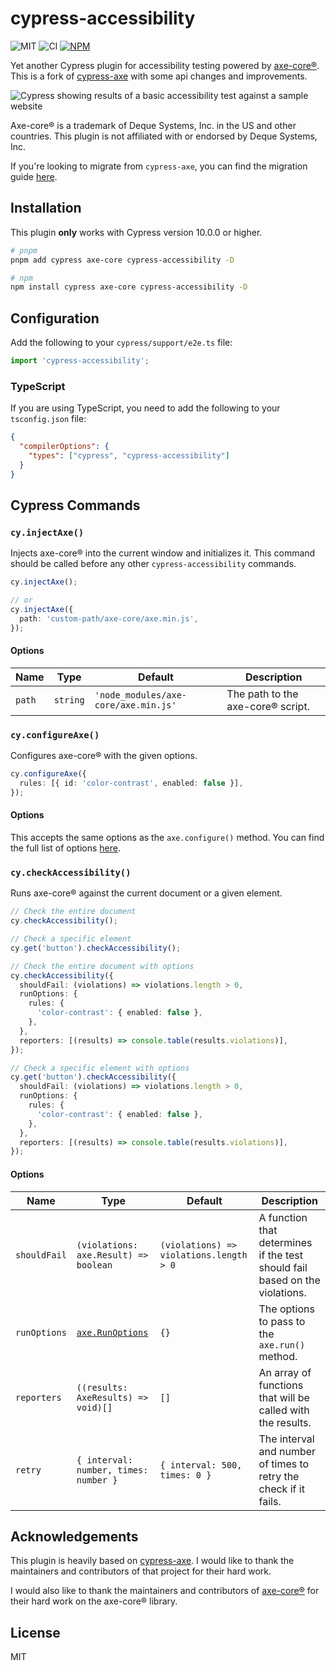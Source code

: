 # cypress-accessibility

![MIT](https://img.shields.io/badge/License-MIT-green?style=flat-square)
![CI](https://img.shields.io/github/actions/workflow/status/rowellx68/cypress-accessibility/publish.yml?style=flat-square&label=Build%20and%20Publish)
<a href="https://www.npmjs.com/package/cypress-accessibility">
![NPM](https://img.shields.io/npm/v/cypress-accessibility?style=flat-square&label=Version)
</a>

Yet another Cypress plugin for accessibility testing powered by [axe-core®](https://github.com/dequelabs/axe-core). This is a fork of [cypress-axe](https://github.com/component-driven/cypress-axe) with some api changes and improvements.

<img title="Cypress basic demo" alt="Cypress showing results of a basic accessibility test against a sample website" src="https://github.com/rowellx68/cypress-accessibility/blob/main/docs/assets/basic-demo-v1-0-2.png?raw=true" />

Axe-core® is a trademark of Deque Systems, Inc. in the US and other countries. This plugin is not affiliated with or endorsed by Deque Systems, Inc.

If you're looking to migrate from `cypress-axe`, you can find the migration guide [here](https://github.com/rowellx68/cypress-accessibility/blob/main/docs).

## Installation

This plugin **only** works with Cypress version 10.0.0 or higher.

```bash
# pnpm
pnpm add cypress axe-core cypress-accessibility -D

# npm
npm install cypress axe-core cypress-accessibility -D
```

## Configuration

Add the following to your `cypress/support/e2e.ts` file:

```ts
import 'cypress-accessibility';
```

### TypeScript

If you are using TypeScript, you need to add the following to your `tsconfig.json` file:

```json
{
  "compilerOptions": {
    "types": ["cypress", "cypress-accessibility"]
  }
}
```

## Cypress Commands

### `cy.injectAxe()`

Injects axe-core® into the current window and initializes it. This command should be called before any other `cypress-accessibility` commands.

```ts
cy.injectAxe();

// or
cy.injectAxe({
  path: 'custom-path/axe-core/axe.min.js',
});
```

#### Options

| Name   | Type     | Default                              | Description                        |
| ------ | -------- | ------------------------------------ | ---------------------------------- |
| `path` | `string` | `'node_modules/axe-core/axe.min.js'` | The path to the axe-core® script. |

### `cy.configureAxe()`

Configures axe-core® with the given options.

```ts
cy.configureAxe({
  rules: [{ id: 'color-contrast', enabled: false }],
});
```

#### Options

This accepts the same options as the `axe.configure()` method. You can find the full list of options [here](https://github.com/dequelabs/axe-core/blob/master/axe.d.ts#L244-L257).

### `cy.checkAccessibility()`

Runs axe-core® against the current document or a given element.

```ts
// Check the entire document
cy.checkAccessibility();

// Check a specific element
cy.get('button').checkAccessibility();

// Check the entire document with options
cy.checkAccessibility({
  shouldFail: (violations) => violations.length > 0,
  runOptions: {
    rules: {
      'color-contrast': { enabled: false },
    },
  },
  reporters: [(results) => console.table(results.violations)],
});

// Check a specific element with options
cy.get('button').checkAccessibility({
  shouldFail: (violations) => violations.length > 0,
  runOptions: {
    rules: {
      'color-contrast': { enabled: false },
    },
  },
  reporters: [(results) => console.table(results.violations)],
});
```

#### Options

| Name         | Type                                                                                     | Default                                 | Description                                                                 |
| ------------ | ---------------------------------------------------------------------------------------- | --------------------------------------- | --------------------------------------------------------------------------- |
| `shouldFail` | `(violations: axe.Result) => boolean`                                                    | `(violations) => violations.length > 0` | A function that determines if the test should fail based on the violations. |
| `runOptions` | [`axe.RunOptions`](https://github.com/dequelabs/axe-core/blob/master/axe.d.ts#L134-L149) | `{}`                                    | The options to pass to the `axe.run()` method.                              |
| `reporters`  | `((results: AxeResults) => void)[]`                                                      | `[]`                                    | An array of functions that will be called with the results.                 |
| `retry`      | `{ interval: number, times: number }`                                                    | `{ interval: 500, times: 0 }`           | The interval and number of times to retry the check if it fails.            |

## Acknowledgements

This plugin is heavily based on [cypress-axe](https://github.com/component-driven/cypress-axe). I would like to thank the maintainers and contributors of that project for their hard work.

I would also like to thank the maintainers and contributors of [axe-core®](https://github.com/dequelabs/axe-core) for their hard work on the axe-core® library.

## License

MIT
